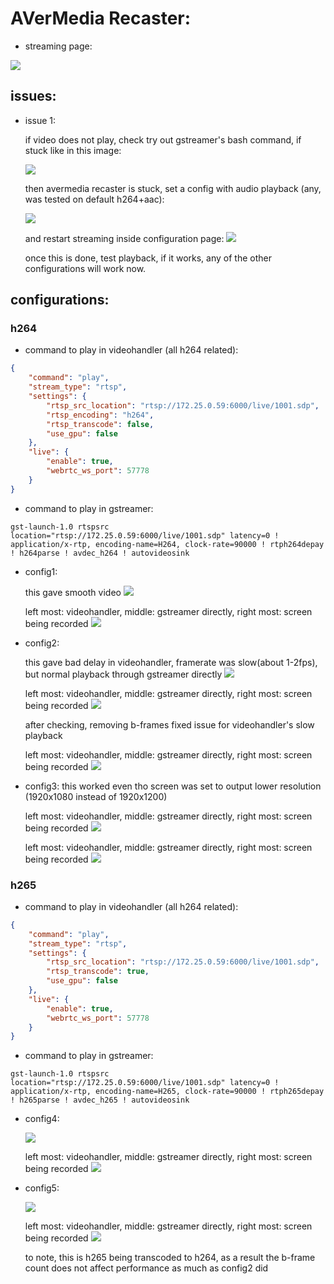 # AVerMedia Recaster:

+ streaming page:

<img src="./imgs/broadcasting.png"></img>

## issues:

+ issue 1:

    if video does not play, check try out gstreamer's bash command, if stuck like in this image:

    <img src="./imgs/issue1.png"></img>

    then avermedia recaster is stuck, set a config with audio playback (any, was tested on default h264+aac):

    <img src="./imgs/to_make_start_config.png"></img>

    and restart streaming inside configuration page:
    <img src="./imgs/config_screen.png"></img>

    once this is done, test playback, if it works, any of the other configurations will work now.

## configurations:

### h264

+ command to play in videohandler (all h264 related):

```json
{
    "command": "play",
    "stream_type": "rtsp",
    "settings": {
        "rtsp_src_location": "rtsp://172.25.0.59:6000/live/1001.sdp",
        "rtsp_encoding": "h264",
        "rtsp_transcode": false,
        "use_gpu": false
    },
    "live": {
        "enable": true,
        "webrtc_ws_port": 57778
    }
}
```

+ command to play in gstreamer:
```
gst-launch-1.0 rtspsrc location="rtsp://172.25.0.59:6000/live/1001.sdp" latency=0 ! application/x-rtp, encoding-name=H264, clock-rate=90000 ! rtph264depay ! h264parse ! avdec_h264 ! autovideosink
```

+ config1:
    
    this gave smooth video
    <img src="./imgs/config1.png"></img>

    left most: videohandler, middle: gstreamer directly, right most: screen being recorded
    <img src="./imgs/latency1.png"></img>
    
+ config2:

    this gave bad delay in videohandler, framerate was slow(about 1-2fps), but normal playback through gstreamer directly
    <img src="./imgs/config2.png"></img>

    left most: videohandler, middle: gstreamer directly, right most: screen being recorded
    <img src="./imgs/latency2.png"></img>

    after checking, removing b-frames fixed issue for videohandler's slow playback

    left most: videohandler, middle: gstreamer directly, right most: screen being recorded
    <img src="./imgs/latency2_1.png"></img>

+ config3:
    this worked even tho screen was set to output lower resolution (1920x1080 instead of 1920x1200)

    left most: videohandler, middle: gstreamer directly, right most: screen being recorded
    <img src="./imgs/config3.png"></img>

    left most: videohandler, middle: gstreamer directly, right most: screen being recorded
    <img src="./imgs/latency3.png"></img>


### h265

+ command to play in videohandler (all h264 related):

```json
{
    "command": "play",
    "stream_type": "rtsp",
    "settings": {
        "rtsp_src_location": "rtsp://172.25.0.59:6000/live/1001.sdp",
        "rtsp_transcode": true,
        "use_gpu": false
    },
    "live": {
        "enable": true,
        "webrtc_ws_port": 57778
    }
}
```

+ command to play in gstreamer:
```
gst-launch-1.0 rtspsrc location="rtsp://172.25.0.59:6000/live/1001.sdp" latency=0 ! application/x-rtp, encoding-name=H265, clock-rate=90000 ! rtph265depay ! h265parse ! avdec_h265 ! autovideosink
```

+ config4:
    
    <img src="./imgs/config4.png"></img>

    left most: videohandler, middle: gstreamer directly, right most: screen being recorded
    <img src="./imgs/latency4.png"></img>

+ config5:
    
    <img src="./imgs/config5.png"></img>

    left most: videohandler, middle: gstreamer directly, right most: screen being recorded
    <img src="./imgs/latency5.png"></img>

    to note, this is h265 being transcoded to h264, as a result the b-frame count does not affect performance as much as config2 did